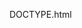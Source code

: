 DOCTYPE.html
<!-- Eriberto Perez Cordero>:template.html 2/15/24
 <html lang="en" -->
<head>
     <title>MY template</title>
     <meta charset="utf-8>
</head>
<body>

<!-- use this header area for this website name or logo -->
    <header>
        <h1 MY template</h1>
    </header>

<!-- use the nav area to add hyperlynk to other pages within the websites -->
    <nav>
        <p>Home &nbsp; &#9632; &nbsp
        link 1 &nbsp; &#9632; &nbsp;
        link 2 &nbsp; &#9632; &nbsp;
        link 3</p>
    </nav>

    <!-- use this main area to add the main content of the webpage -->
    <main>
    </main>    

    <!--  use the footer area to add webpage footer contact -->
    <footer>
        <p>Add contact information here<P>
        <p>&copy ; Copyright 2011. All Rights Reserved.</p> 
    </footer>
 
